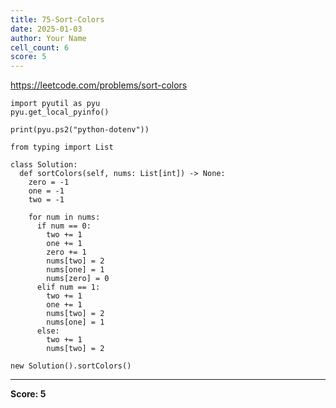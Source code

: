 ```yaml
---
title: 75-Sort-Colors
date: 2025-01-03
author: Your Name
cell_count: 6
score: 5
---
```


https://leetcode.com/problems/sort-colors


```
import pyutil as pyu
pyu.get_local_pyinfo()
```


```
print(pyu.ps2("python-dotenv"))
```


```
from typing import List
```


```
class Solution:
  def sortColors(self, nums: List[int]) -> None:
    zero = -1
    one = -1
    two = -1

    for num in nums:
      if num == 0:
        two += 1
        one += 1
        zero += 1
        nums[two] = 2
        nums[one] = 1
        nums[zero] = 0
      elif num == 1:
        two += 1
        one += 1
        nums[two] = 2
        nums[one] = 1
      else:
        two += 1
        nums[two] = 2
```


```
new Solution().sortColors()
```


---
**Score: 5**